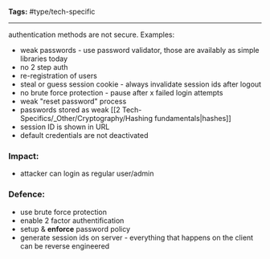 **Tags:** #type/tech-specific

---

authentication methods are not secure.
Examples:
- weak passwords - use password validator, those are availably as simple libraries today
- no 2 step auth
- re-registration of users
- steal or guess session cookie - always invalidate session ids after logout
- no brute force protection - pause after x failed login attempts
- weak "reset password" process
- passwords stored as weak [[2 Tech-Specifics/_Other/Cryptography/Hashing fundamentals|hashes]]
- session ID is shown in URL
- default credentials are not deactivated

### Impact:
- attacker can login as regular user/admin
### Defence:
-  use brute force protection
-  enable 2 factor authentification
-  setup & **enforce** password policy
- generate session ids on server - everything that happens on the client can be reverse engineered